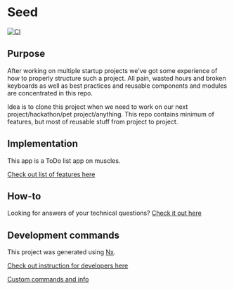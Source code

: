 # Seed

[![CI](https://github.com/36Team/seed/actions/workflows/ci.yml/badge.svg)](https://github.com/36Team/seed/actions/workflows/ci.yml)


## Purpose

After working on multiple startup projects we've got some experience of how to properly structure such a project. All pain, wasted hours and broken keyboards as well as best practices and reusable components and modules are concentrated in this repo.

Idea is to clone this project when we need to work on our next project/hackathon/pet project/anything. This repo contains minimum of features, but most of reusable stuff from project to project.


## Implementation

This app is a ToDo list app on muscles.

[Check out list of features here](docs/features.md)


## How-to

Looking for answers of your technical questions? [Check it out here](docs/how-to.md)


## Development commands

This project was generated using [Nx](https://nx.dev).

[Check out instruction for developers here](docs/nx.md)


[Custom commands and info](docs/custom.md)

